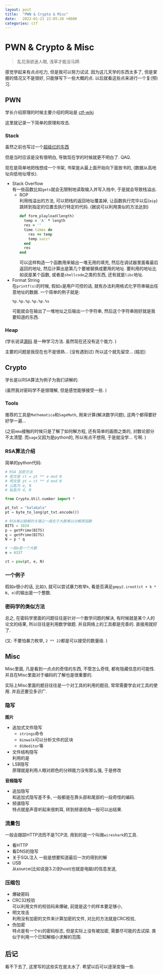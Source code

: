 ```yaml
---
layout: post
title:  "PWN & Crypto & Misc"
date:   2022-01-21 22:05:26 +0800 
categories: ctf
---
```

# PWN & Crypto & Misc
> 乱花渐欲迷人眼, 浅草才能没马蹄. 

感觉学起来有点点吃力, 但是我可以努力试试. 
因为这几天学的东西太多了, 但是掌握的情况又不是很好, 
只能够写下一些大概的点. 以后就看这些点来进行一个复(预)习. 

## PWN
学长介绍原理的时候主要介绍的网站是
[ctf-wiki](https://ctf-wiki.org)

这里就记录一下简单的原理和攻击. 

### Stack
虽然之前也写过一个[超级烂的东西](../../../2021/11/04/stack.html)

但是当时应该是没有很明白, 导致现在学的时候就更不明白了. QAQ. 

现在是简单地把栈想成一个书架, 书架是从最上面开始向下面放书的, 
(数据从高地址向低地址增长). 

* Stack Overflow    
  有一些函数比如`gets`就会无限制地读取输入并写入栈中, 于是就会导致栈溢出. 
  * ROP    
    利用栈溢出的方法, 可以把栈的返回地址覆盖掉, 
    让函数执行完毕以后(`eip`)跳转到指定的位置去执行特定的代码. 
    (据说可以利用类似的方法达到)
    ```ruby
    def form_playload(length)
      temp = 'A' * length
      res = ''
      time.times do
        res += temp
        temp.succ!
      end
      res
    end
    ```
    可以这样构造一个函数用来输出一堆无用的填充, 
    然后在调试器里面看最后返回的地址, 
    然后计算出是第几个要被替换成要用的地址. 要利用的地址比如说是某个函数, 
    或者是`shellcode`之类的东西, 还有就是`libc`地址. 
* Format String    
  在`printf(s)`的时候, 假如`s`是用户可控的话, 
  就有办法利用格式化字符串输出任意地址的数据. 
  一个简单的例子就是: 
  ```
  %p.%p.%p.%p.%p.%s
  ```
  可能就会在输出了一堆地址之后输出一个字符串, 
  然后这个字符串刚好就是我要知道的东西. 

### Heap
(学长说读[源码](https://elixir.bootlin.com/glibc/latest/source)
是一种学习方法. 虽然现在还没有这个能力. )

主要的问题是我现在也不是很熟... (没有遇到过)
所以这个就先留空... (尴尬)

## Crypto
学长是以RSA算法为例子为我们讲解的. 

(虽然我对密码学不是很理解, 但是感觉能够接受一些. )

### Tools
推荐的工具是`Mathematica`和`SageMath`, 用来计算(解决数学问题), 
这两个都得要好好学一遍... 

(之前`mma`接触的时候只是了解了如何解方程, 还有简单的画图之类的, 
对数论部分不太清楚. 而`sage`又因为是python的, 所以有点不想用, 
于是就没学... 亏啊. )

### RSA算法介绍
简单的python代码: 

```python
# RSA 加密方法
# 密文是 ct = pt ** e mod N
# 明文是 pt = ct ** d mod N
# 公匙为 e, N
# 私匙为 d, N

from Crypto.Util.number import *

pt_txt = "balabala"
pt = byte_to_long(pt_txt.encode())

# RSA难以破解的关键之一就在于大数难以分解质因数
BITS = 1024
p = getPrime(BITS)
q = getPrime(BITS)
N = p * q

# 一般e是一个大数
e = 6337

ct = pow(pt, e, N)
```

### 一个例子
假如`e`很小的话, 比如`3`, 就可以尝试暴力枚举`k`, 
看是否满足`gmpy2.iroot(ct + k * N, e)`的输出是一个整数. 

### 密码学的类似方法
总之, 在密码学里面的问题往往是针对一个数学问题的解决, 
有时候就是某个人的论文的结果, 所以往往是利用数学做题. 
并且网络上的工具都是完善的. 直接用就好了. 

(又: 不要怕暴力枚举, `2 ** 22`都是可以接受的数量级. )

## Misc
Misc里面, 凡是看到一点点的奇怪的东西, 不管怎么奇怪, 
都有隐藏信息的可能性. 并且在Misc里面对于编码的了解也是很重要的. 

实际上Misc里面的题目往往是一个对工具的利用的题目, 
常常需要学会对工具的使用. 并且还要见多识广. 

### 隐写
**图片**
* 追加式文件隐写    
  * `strings`命令
  * `binwalk`可以分析文件的区块
  * `010editor`等
* 文件结构隐写    
  利用的是
* LSB隐写    
  原理就是利用人眼对颜色的分辨能力没有那么强, 
  于是修改

**音频隐写**
* 追加隐写    
  和追加式隐写差不多, 一般都是在靠头部和尾部的一段奇怪的编码. 
* 频谱隐写    
  特点就是声音听起来很刺耳, 转到频谱视角一般可以出结果. 

### 流量包
一般会跟踪HTTP流而不是TCP流. 用到的是一个叫做`wireshark`的工具. 

* 看HTTP
* 看DNS的隐写
* 关于SQL注入
  一般是想要知道最后一次的得到的解
* USB    
  从source(比如说是3.2)到host(也就是电脑)的信息发送, 


### 压缩包
* 爆破密码
* CRC32校验    
  可以利用文件的校验码来爆破, 前提是这个的样本要足够小, 
* 明文攻击    
  利用没有加密的文件来计算加密的文件, 对比的方法就是CRC校验, 
* 伪加密    
  特点是有一个`01`的密码标志, 但是实际上没有被加密, 
  需要尽可能的去试探. 类似于利用一个已知解缩小求解的范围. 

## 后记
看不下去了, 这里写的这些实在是太水了. 希望以后可以逐渐变强一些. 